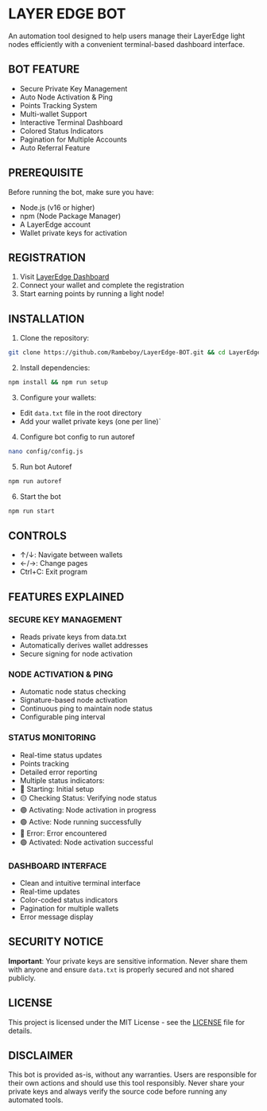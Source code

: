 # LAYER EDGE BOT

An automation tool designed to help users manage their LayerEdge light nodes efficiently with a convenient terminal-based dashboard interface.

## BOT FEATURE

- Secure Private Key Management
- Auto Node Activation & Ping
- Points Tracking System
- Multi-wallet Support
- Interactive Terminal Dashboard
- Colored Status Indicators
- Pagination for Multiple Accounts
- Auto Referral Feature

## PREREQUISITE

Before running the bot, make sure you have:

- Node.js (v16 or higher)
- npm (Node Package Manager)
- A LayerEdge account
- Wallet private keys for activation

## REGISTRATION

1. Visit [LayerEdge Dashboard](https://dashboard.layeredge.io)
2. Connect your wallet and complete the registration
3. Start earning points by running a light node!

## INSTALLATION

1. Clone the repository:

```bash
git clone https://github.com/Rambeboy/LayerEdge-BOT.git && cd LayerEdge-BOT
```
2. Install dependencies:

```bash
npm install && npm run setup
```

3. Configure your wallets:
- Edit `data.txt` file in the root directory
- Add your wallet private keys (one per line)`

4. Configure bot config to run autoref
```bash
nano config/config.js
```

5. Run bot Autoref
```bash
npm run autoref
```

6. Start the bot
```bash
npm run start
```

## CONTROLS

- ↑/↓: Navigate between wallets
- ←/→: Change pages
- Ctrl+C: Exit program

## FEATURES EXPLAINED

### SECURE KEY MANAGEMENT

- Reads private keys from data.txt
- Automatically derives wallet addresses
- Secure signing for node activation

### NODE ACTIVATION & PING

- Automatic node status checking
- Signature-based node activation
- Continuous ping to maintain node status
- Configurable ping interval

### STATUS MONITORING

- Real-time status updates
- Points tracking
- Detailed error reporting
- Multiple status indicators:
- 🔵 Starting: Initial setup
- 🟡 Checking Status: Verifying node status
- 🟣 Activating: Node activation in progress
- 🟢 Active: Node running successfully
- 🔴 Error: Error encountered
- 🟢 Activated: Node activation successful

### DASHBOARD INTERFACE

- Clean and intuitive terminal interface
- Real-time updates
- Color-coded status indicators
- Pagination for multiple wallets
- Error message display

## SECURITY NOTICE

**Important**: Your private keys are sensitive information. Never share them with anyone and ensure `data.txt` is properly secured and not shared publicly.

## LICENSE

This project is licensed under the MIT License - see the [LICENSE](LICENSE) file for details.

## DISCLAIMER

This bot is provided as-is, without any warranties. Users are responsible for their own actions and should use this tool responsibly. Never share your private keys and always verify the source code before running any automated tools.

